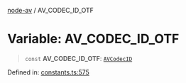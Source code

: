[node-av](../globals.md) / AV\_CODEC\_ID\_OTF

# Variable: AV\_CODEC\_ID\_OTF

> `const` **AV\_CODEC\_ID\_OTF**: [`AVCodecID`](../type-aliases/AVCodecID.md)

Defined in: [constants.ts:575](https://github.com/seydx/av/blob/f8631fc881b394300b1479f511d55cf1c370a87f/src/constants/constants.ts#L575)
